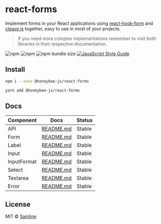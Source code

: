 # react-forms

Implement forms in your React applications using [react-hook-form](https://www.react-hook-form.com) and [cleave.js](https://nosir.github.io/cleave.js) together, easy to use in most of your projects.

> If you need more complex implementations remember to visit both libraries in their respective documentation.

![npm](https://img.shields.io/npm/v/@honeybee-js/react-forms?style=flat-square)
![npm](https://img.shields.io/npm/dt/react-forms?style=flat-square)
![npm bundle size](https://img.shields.io/bundlephobia/min/@honeybee-js/react-forms?style=flat-square)
[![JavaScript Style Guide](https://img.shields.io/badge/code_style-standard-brightgreen.svg?style=flat-square)](https://standardjs.com)

## Install

```bash
npm i --save @honeybee-js/react-forms
```

```bash
yarn add @honeybee-js/react-forms
```

## Docs

| Component   | Docs                                                                                     | Status |
| ----------- | ---------------------------------------------------------------------------------------- | ------ |
| API         | [README.md](https://github.com/samline/react-forms/tree/main/docs/API/README.md)         | Stable |
| Form        | [README.md](https://github.com/samline/react-forms/tree/main/docs/Form/README.md)        | Stable |
| Label       | [README.md](https://github.com/samline/react-forms/tree/main/docs/Label/README.md)       | Stable |
| Input       | [README.md](https://github.com/samline/react-forms/tree/main/docs/Input/README.md)       | Stable |
| InputFormat | [README.md](https://github.com/samline/react-forms/tree/main/docs/InputFormat/README.md) | Stable |
| Select      | [README.md](https://github.com/samline/react-forms/tree/main/docs/Select/README.md)      | Stable |
| Textarea    | [README.md](https://github.com/samline/react-forms/tree/main/docs/Textarea/README.md)    | Stable |
| Error       | [README.md](https://github.com/samline/react-forms/tree/main/docs/Error/README.md)       | Stable |

## License

MIT © [Samline](https://github.com/samline)
